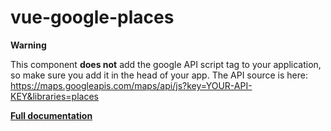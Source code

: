 # vue-google-places

**Warning**

This component **does not** add the google API script tag to your application, so make sure you add it in the head of your app. The API source is here: https://maps.googleapis.com/maps/api/js?key=YOUR-API-KEY&libraries=places

**[Full documentation](https://konfy-ui.netlify.com/vue-google-places.html)**